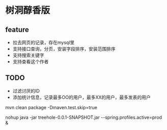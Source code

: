 # 树洞醇香版


## feature
- 拉去网页的记录，存在mysql里
- 支持接口查询，分页，安装字段排序，安装范围排序
- 支持搜索关键字
- 支持查看这个作者

## TODO
- 过滤讨厌的ID
- 添加统计信息，记录最多OO的用户，最多XX的用户，最多发表的用户


mvn clean package  -Dmaven.test.skip=true

nohup java -jar treehole-0.0.1-SNAPSHOT.jar --spring.profiles.active=prod &